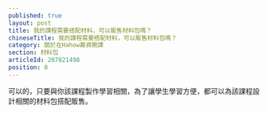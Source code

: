 ```yaml
---
published: true
layout: post
title: 我的課程需要搭配材料，可以販售材料包嗎？
chineseTitle: 我的課程需要搭配材料，可以販售材料包嗎？
category: 關於在Hahow募資開課
section: 材料包
articleId: 207821498
position: 0
---
```

可以的，只要與你該課程製作學習相關，為了讓學生學習方便，都可以為該課程設計相關的材料包搭配販售。